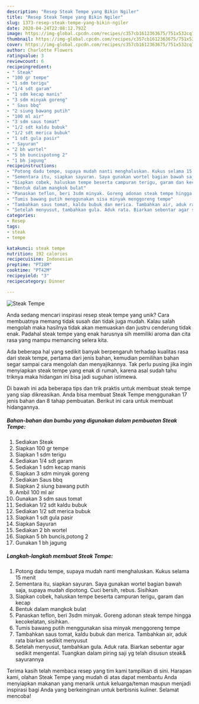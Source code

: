 ```yaml
---
description: "Resep Steak Tempe yang Bikin Ngiler"
title: "Resep Steak Tempe yang Bikin Ngiler"
slug: 1373-resep-steak-tempe-yang-bikin-ngiler
date: 2020-04-24T22:08:12.792Z
image: https://img-global.cpcdn.com/recipes/c357cb1612363675/751x532cq70/steak-tempe-foto-resep-utama.jpg
thumbnail: https://img-global.cpcdn.com/recipes/c357cb1612363675/751x532cq70/steak-tempe-foto-resep-utama.jpg
cover: https://img-global.cpcdn.com/recipes/c357cb1612363675/751x532cq70/steak-tempe-foto-resep-utama.jpg
author: Charlotte Flowers
ratingvalue: 3
reviewcount: 6
recipeingredient:
- " Steak"
- "100 gr tempe"
- "1 sdm terigu"
- "1/4 sdt garam"
- "1 sdm kecap manis"
- "3 sdm minyak goreng"
- " Saus bbq"
- "2 siung bawang putih"
- "100 ml air"
- "3 sdm saus tomat"
- "1/2 sdt kaldu bubuk"
- "1/2 sdt merica bubuk"
- "1 sdt gula pasir"
- " Sayuran"
- "2 bh wortel"
- "5 bh buncispotong 2"
- "1 bh jagung"
recipeinstructions:
- "Potong dadu tempe, supaya mudah nanti menghaluskan. Kukus selama 15 menit"
- "Sementara itu, siapkan sayuran. Saya gunakan wortel bagian bawah saja, supaya mudah dipotong. Cuci bersih, rebus. Sisihkan"
- "Siapkan cobek, haluskan tempe beserta campuran terigu, garam dan kecap"
- "Bentuk dalam mangkok bulat"
- "Panaskan teflon, beri 3sdm minyak. Goreng adonan steak tempe hingga kecokelatan, sisihkan."
- "Tumis bawang putih menggunakan sisa minyak menggoreng tempe"
- "Tambahkan saus tomat, kaldu bubuk dan merica. Tambahkan air, aduk rata biarkan sedikit menyusut"
- "Setelah menyusut, tambahkan gula. Aduk rata. Biarkan sebentar agar sedikit mengental. Tuangkan dalam piring saji yg telah disusun steak&amp; sayurannya"
categories:
- Resep
tags:
- steak
- tempe

katakunci: steak tempe 
nutrition: 192 calories
recipecuisine: Indonesian
preptime: "PT28M"
cooktime: "PT42M"
recipeyield: "3"
recipecategory: Dinner

---
```



![Steak Tempe](https://img-global.cpcdn.com/recipes/c357cb1612363675/751x532cq70/steak-tempe-foto-resep-utama.jpg)

Anda sedang mencari inspirasi resep steak tempe yang unik? Cara membuatnya memang tidak susah dan tidak juga mudah. Kalau salah mengolah maka hasilnya tidak akan memuaskan dan justru cenderung tidak enak. Padahal steak tempe yang enak harusnya sih memiliki aroma dan cita rasa yang mampu memancing selera kita.



Ada beberapa hal yang sedikit banyak berpengaruh terhadap kualitas rasa dari steak tempe, pertama dari jenis bahan, kemudian pemilihan bahan segar sampai cara mengolah dan menyajikannya. Tak perlu pusing jika ingin menyiapkan steak tempe yang enak di rumah, karena asal sudah tahu triknya maka hidangan ini bisa jadi suguhan istimewa.


Di bawah ini ada beberapa tips dan trik praktis untuk membuat steak tempe yang siap dikreasikan. Anda bisa membuat Steak Tempe menggunakan 17 jenis bahan dan 8 tahap pembuatan. Berikut ini cara untuk membuat hidangannya.

<!--inarticleads1-->

##### Bahan-bahan dan bumbu yang digunakan dalam pembuatan Steak Tempe:

1. Sediakan  Steak
1. Siapkan 100 gr tempe
1. Siapkan 1 sdm terigu
1. Sediakan 1/4 sdt garam
1. Sediakan 1 sdm kecap manis
1. Siapkan 3 sdm minyak goreng
1. Sediakan  Saus bbq
1. Siapkan 2 siung bawang putih
1. Ambil 100 ml air
1. Gunakan 3 sdm saus tomat
1. Sediakan 1/2 sdt kaldu bubuk
1. Sediakan 1/2 sdt merica bubuk
1. Siapkan 1 sdt gula pasir
1. Siapkan  Sayuran
1. Sediakan 2 bh wortel
1. Siapkan 5 bh buncis,potong 2
1. Gunakan 1 bh jagung




<!--inarticleads2-->

##### Langkah-langkah membuat Steak Tempe:

1. Potong dadu tempe, supaya mudah nanti menghaluskan. Kukus selama 15 menit
1. Sementara itu, siapkan sayuran. Saya gunakan wortel bagian bawah saja, supaya mudah dipotong. Cuci bersih, rebus. Sisihkan
1. Siapkan cobek, haluskan tempe beserta campuran terigu, garam dan kecap
1. Bentuk dalam mangkok bulat
1. Panaskan teflon, beri 3sdm minyak. Goreng adonan steak tempe hingga kecokelatan, sisihkan.
1. Tumis bawang putih menggunakan sisa minyak menggoreng tempe
1. Tambahkan saus tomat, kaldu bubuk dan merica. Tambahkan air, aduk rata biarkan sedikit menyusut
1. Setelah menyusut, tambahkan gula. Aduk rata. Biarkan sebentar agar sedikit mengental. Tuangkan dalam piring saji yg telah disusun steak&amp; sayurannya




Terima kasih telah membaca resep yang tim kami tampilkan di sini. Harapan kami, olahan Steak Tempe yang mudah di atas dapat membantu Anda menyiapkan makanan yang menarik untuk keluarga/teman maupun menjadi inspirasi bagi Anda yang berkeinginan untuk berbisnis kuliner. Selamat mencoba!
